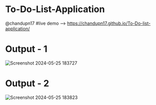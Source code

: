# To-Do-List-Application


@chandupn17
#live demo --> https://chandupn17.github.io/To-Do-list-application/


# Output - 1

![Screenshot 2024-05-25 183727](https://github.com/QuantumCoding123/Day-39-Responsive-To-Do-List-Application/assets/166281221/7089732d-ceba-44fd-8973-d66e34f24aea)


# Output - 2


![Screenshot 2024-05-25 183823](https://github.com/QuantumCoding123/Day-39-Responsive-To-Do-List-Application/assets/166281221/76c5f103-a4ad-4b0e-b3b8-23e9fe34a8fc)






